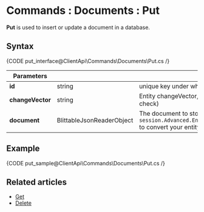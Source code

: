 # Commands : Documents : Put

**Put** is used to insert or update a document in a database.

## Syntax

{CODE put_interface@ClientApi\Commands\Documents\Put.cs /}

| Parameters | | |
| ------------- | ------------- | ----- |
| **id** | string | unique key under which document will be stored |
| **changeVector** | string | Entity changeVector, used for concurrency checks (`null` to skip check) |
| **document** | BlittableJsonReaderObject | The document to store. You may use `session.Advanced.EntityToBlittable.ConvertEntityToBlittable` to convert your entity to a `BlittableJsonReaderObject` |

## Example

{CODE put_sample@ClientApi\Commands\Documents\Put.cs /}

## Related articles

- [Get](../../../client-api/commands/documents/get)  
- [Delete](../../../client-api/commands/documents/delete)  
